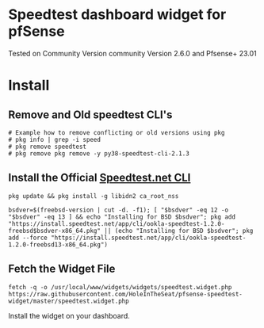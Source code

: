 # Speedtest dashboard widget for pfSense
Tested on Community Version community Version 2.6.0 and Pfsense+ 23.01

# Install

## Remove and Old speedtest CLI's
```
# Example how to remove conflicting or old versions using pkg
# pkg info | grep -i speed
# pkg remove speedtest
# pkg remove pkg remove -y py38-speedtest-cli-2.1.3
```

## Install the Official [Speedtest.net CLI](https://www.speedtest.net/apps/cli)
```
pkg update && pkg install -g libidn2 ca_root_nss
```
```
bsdver=$(freebsd-version | cut -d. -f1); [ "$bsdver" -eq 12 -o "$bsdver" -eq 13 ] && echo "Installing for BSD $bsdver"; pkg add "https://install.speedtest.net/app/cli/ookla-speedtest-1.2.0-freebsd$bsdver-x86_64.pkg" || (echo "Installing for BSD $bsdver"; pkg add --force "https://install.speedtest.net/app/cli/ookla-speedtest-1.2.0-freebsd13-x86_64.pkg")
```

## Fetch the Widget File
```
fetch -q -o /usr/local/www/widgets/widgets/speedtest.widget.php https://raw.githubusercontent.com/HoleInTheSeat/pfsense-speedtest-widget/master/speedtest.widget.php
```

Install the widget on your dashboard.
